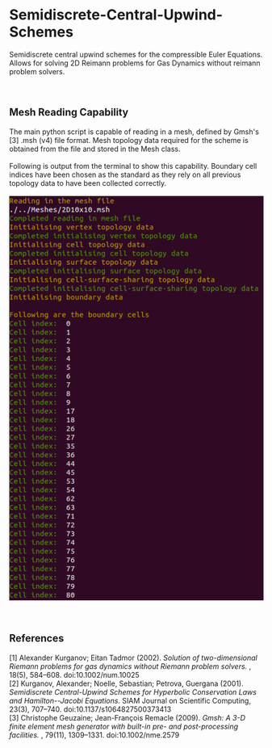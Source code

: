 # Semidiscrete-Central-Upwind-Schemes
Semidiscrete central upwind schemes for the compressible Euler Equations. Allows for solving 2D Reimann problems for Gas Dynamics without reimann problem solvers. 

# <sub><sub>Mesh Reading Capability</sub></sub>
The main python script is capable of reading in a mesh, defined by Gmsh's [3] .msh (v4) file format.
Mesh topology data required for the scheme is obtained from the file and stored in the Mesh class. 
<br /><br />
Following is output from the terminal to show this capability. Boundary cell indices have been 
chosen as the standard as they rely on all previous topology data to have been collected correctly.
<br /><br />
![](images/boundaryCellReading.png)

# <sub><sub>References</sub></sub>
[1] Alexander Kurganov; Eitan Tadmor (2002). <em>Solution of two-dimensional Riemann problems for gas dynamics without Riemann problem solvers.</em> , 18(5), 584–608. doi:10.1002/num.10025 <br />
[2] Kurganov, Alexander; Noelle, Sebastian; Petrova, Guergana  (2001). <em>Semidiscrete Central-Upwind Schemes for Hyperbolic Conservation Laws and Hamilton--Jacobi Equations.</em> SIAM Journal on Scientific Computing, 23(3), 707–740. doi:10.1137/s1064827500373413     
[3] Christophe Geuzaine; Jean-François Remacle (2009). <em>Gmsh: A 3-D finite element mesh generator with built-in pre- and post-processing facilities.</em> , 79(11), 1309–1331. doi:10.1002/nme.2579
